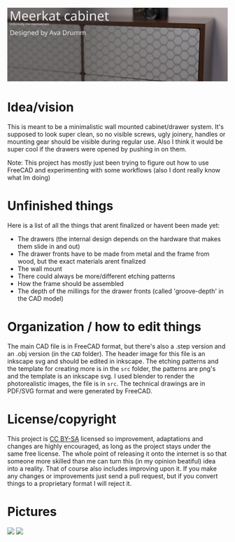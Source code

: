 ![](images/header.svg)

# Idea/vision
This is meant to be a minimalistic wall mounted cabinet/drawer system. It's supposed to look super clean, so no visible screws, ugly joinery, handles or  mounting gear should be visible during regular use. Also I think it would be super cool if the drawers were opened by pushing in on them.

Note: This project has mostly just been trying to figure out how to use FreeCAD and experimenting with some workflows (also I dont really know what Im doing)

# Unfinished things
Here is a list of all the things that arent finalized or havent been made yet:
* The drawers (the internal design depends on the hardware that makes them slide in and out)
* The drawer fronts have to be made from metal and the frame from wood, but the exact materials arent finalized
* The wall mount
* There could always be more/different etching patterns
* How the frame should be assembled
* The depth of the millings for the drawer fronts (called 'groove-depth' in the CAD model)

# Organization / how to edit things
The main CAD file is in FreeCAD format, but there's also a .step version and an .obj version (in the `CAD` folder).
The header image for this file is an inkscape svg and should be edited in inkscape.
The etching patterns and the template for creating more is in the `src` folder, the patterns are png's and the template is an inkscape svg.
I used blender to render the photorealistic images, the file is in `src`.
The technical drawings are in PDF/SVG format and were generated by FreeCAD.

# License/copyright
This project is [CC BY-SA](LICENSE.md) licensed so improvement, adaptations and changes are highly encouraged, as long as the project stays under the same free license. The whole point of releasing it onto the internet is so that someone more skilled than me can turn this (in my opinion beatiful) idea into a reality. That of course also includes improving upon it. If you make any changes or improvements just send a pull request, but if you convert things to a proprietary format I will reject it.

# Pictures
![](images/final-render.png)
![](images/Cabinet%20with%20spiral%20pattern.png)
